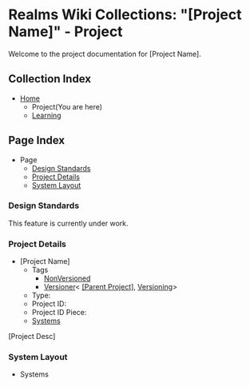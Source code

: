 [Page]:link

[Page Home]:https://github.com/Ancient-Majik-Tech/Learn.Tutorial.Collections/blob/main/Project/Extends/ProjectUpdateInWorks.md
[Page Learn Home]:https://github.com/Ancient-Majik-Tech/Learn.Tutorial.Collections/blob/main/Project/Extends/ProjectUpdateInWorks.md

[Sec Standards]:link#design-standards
[Sec Details]:link#project-details
[Sec Layout]:link#system-layout

[Proj Parent]:link
[Proj Parent Versions]:link

[Tag Proj NonVer]:link
[Tag Proj Versioner]:link

# Realms Wiki Collections: "[Project Name]" - Project

Welcome to the project documentation for [Project Name].


## Collection Index

- [Home][Page Home] 
	- Project(You are here)
	- [Learning][Page Learn Home]

## Page Index

- Page
	- [Design Standards][Sec Standards]
	- [Project Details][Sec Details]
	- [System Layout][Sec Layout]

### Design Standards

This feature is currently under work.

### Project Details

- [Project Name]
	- Tags
		- [NonVersioned][Tag Proj NonVer]
		- [Versioner][Tag Proj Versioner]< [[Parent Project]][Proj Parent], [Versioning][Proj Parent Versions]>
	- Type: 
	- Project ID:
	- Project ID Piece:
	- [Systems][Sec Layout]

[Project Desc]

### System Layout

- Systems

